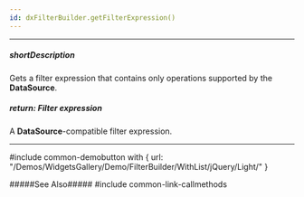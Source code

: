 ```yaml
---
id: dxFilterBuilder.getFilterExpression()
---
```

---
##### shortDescription
Gets a filter expression that contains only operations supported by the **DataSource**.

##### return: Filter expression
A **DataSource**-compatible filter expression.

---
#include common-demobutton with {
    url: "/Demos/WidgetsGallery/Demo/FilterBuilder/WithList/jQuery/Light/"
}

#####See Also#####
#include common-link-callmethods